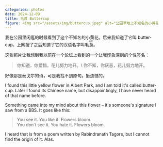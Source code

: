 ```yaml
---
categories: photos
date: 2024-12-09
title: 毛茛 Buttercup
figure: <img src="/assets/img/buttercup.jpeg" alt="公园草地上不知名的小黄花">
---
```

我在公园里闲逛的时候看到了这个不知名的小黄花。后来我知道了它叫 <span lang="en">buttercup</span>。上网搜了之后知道了它的汉语名字叫毛<ruby>茛<rt>gèn</rt></ruby>。

这张照片让我想到我以前在一个论坛上看到的一个让我印象深刻的个性签名：
> 你知道，你爱惜，花儿努力地开。\\
> 你不知，你厌恶，花儿努力地开。

好像那是泰戈尔的诗，可是我找不到原句。挺遗憾的。

<p lang="en">
  I found this little yellow flower in Albert Park, and I am told it's called buttercup. Later I found its Chinese name, but disappointingly, I have never heard of that name before.
</p>

<p lang="en">
  Something came into my mind about this flower – it's someone's signature I saw from a BBS. It goes like this:
  <blockquote>
  <p lang="en">
  You see it. You like it. Flowers bloom.
  <br>
  You don't see it. You hate it. Flowers bloom.
  </p>
  </blockquote>
</p>

<p lang="en">
  I heard that is from a poem written by Rabindranath Tagore, but I cannot find the origin of it. Alas.
</p>